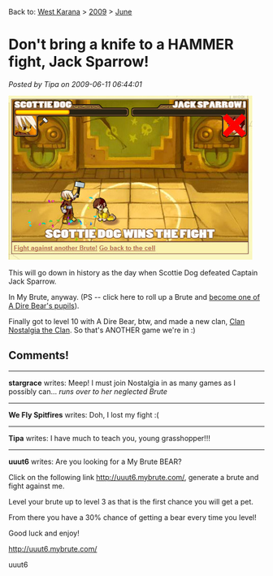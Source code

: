 Back to: [West Karana](/posts/westkarana.md) > [2009](/posts/2009/westkarana.md) > [June](./westkarana.md)
# Don't bring a knife to a HAMMER fight, Jack Sparrow!

*Posted by Tipa on 2009-06-11 06:44:01*

![Scottie Dog vs Jack Sparrow in My Brute.](../../../uploads/2009/06/fullscreen-capture-6112009-72334-am.jpg "Scottie Dog vs Jack Sparrow in My Brute.")

This will go down in history as the day when Scottie Dog defeated Captain Jack Sparrow.

In My Brute, anyway. (PS -- click here to roll up a Brute and [become one of A Dire Bear's pupils](http://a-dire-bear.mybrute.com)).

Finally got to level 10 with A Dire Bear, btw, and made a new clan, [Clan Nostalgia the Clan](http://mybrute.com/team/47928). So that's ANOTHER game we're in :)

## Comments!

---

**stargrace** writes: Meep! I must join Nostalgia in as many games as I possibly can... *runs over to her neglected Brute*

---

**We Fly Spitfires** writes: Doh, I lost my fight :(

---

**Tipa** writes: I have much to teach you, young grasshopper!!!

---

**uuut6** writes: Are you looking for a My Brute BEAR?

Click on the following link http://uuut6.mybrute.com/, generate a brute and fight against me.

Level your brute up to level 3 as that is the first chance you will get a pet.

From there you have a 30% chance of getting a bear every time you level!

Good luck and enjoy!

http://uuut6.mybrute.com/

uuut6

